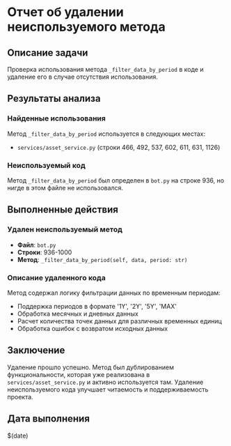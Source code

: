 # Отчет об удалении неиспользуемого метода

## Описание задачи
Проверка использования метода `_filter_data_by_period` в коде и удаление его в случае отсутствия использования.

## Результаты анализа

### Найденные использования
Метод `_filter_data_by_period` используется в следующих местах:
- `services/asset_service.py` (строки 466, 492, 537, 602, 611, 631, 1126)

### Неиспользуемый код
Метод `_filter_data_by_period` был определен в `bot.py` на строке 936, но нигде в этом файле не использовался.

## Выполненные действия

### Удален неиспользуемый метод
- **Файл**: `bot.py`
- **Строки**: 936-1000
- **Метод**: `_filter_data_by_period(self, data, period: str)`

### Описание удаленного кода
Метод содержал логику фильтрации данных по временным периодам:
- Поддержка периодов в формате '1Y', '2Y', '5Y', 'MAX'
- Обработка месячных и дневных данных
- Расчет количества точек данных для различных временных единиц
- Обработка ошибок с возвратом исходных данных

## Заключение
Удаление прошло успешно. Метод был дублированием функциональности, которая уже реализована в `services/asset_service.py` и активно используется там. Удаление неиспользуемого кода улучшает читаемость и поддерживаемость проекта.

## Дата выполнения
$(date)

